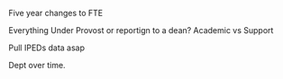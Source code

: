 Five year changes to FTE

Everything Under Provost or reportign to  a dean?
Academic vs Support

Pull IPEDs data asap

Dept over time. 



 